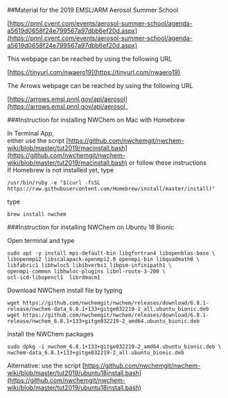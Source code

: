 ##Material for the 2019 EMSL/ARM Aerosol Summer School

[https://pnnl.cvent.com/events/aerosol-summer-school/agenda-a5619d0658f24e799567a97dbb6ef20d.aspx](https://pnnl.cvent.com/events/aerosol-summer-school/agenda-a5619d0658f24e799567a97dbb6ef20d.aspx)

This webpage can be reached by using the following URL  

[https://tinyurl.com/nwaero19](https://tinyurl.com/nwaero19)

The Arrows webpage can be reached by using the following URL  

[https://arrows.emsl.pnnl.gov/api/aerosol](https://arrows.emsl.pnnl.gov/api/aerosol_


###Instruction for installing NWChem on Mac with Homebrew

In Terminal App,  
either use the script
[https://github.com/nwchemgit/nwchem-wiki/blob/master/tut2019/macinstall.bash](https://github.com/nwchemgit/nwchem-wiki/blob/master/tut2019/macinstall.bash)
or follow these instructions   
If Homebrew is not installed yet, type
```
/usr/bin/ruby -e "$(curl -fsSL https://raw.githubusercontent.com/Homebrew/install/master/install)"
```
type
```
brew install nwchem
```

###Instruction for installing NWChem on Ubuntu 18 Bionic

Open terminal and type
```
sudo apt -y install mpi-default-bin libgfortran4 libopenblas-base \
libopenmpi2 libscalapack-openmpi2.0 openmpi-bin libquadmath0 \
libfabric1 libhwloc5 libibverbs1 libpsm-infinipath1 \
openmpi-common libhwloc-plugins libnl-route-3-200 \
ocl-icd-libopencl1  librdmacm1
```
Download NWChem install file by typing
```
wget https://github.com/nwchemgit/nwchem/releases/download/6.8.1-release/nwchem-data_6.8.1+133+gitge032219-2_all.ubuntu_bionic.deb
wget https://github.com/nwchemgit/nwchem/releases/download/6.8.1-release/nwchem_6.8.1+133+gitge032219-2_amd64.ubuntu_bionic.deb
```
Install the NWChem packages
```
sudo dpkg -i nwchem_6.8.1+133+gitge032219-2_amd64.ubuntu_bionic.deb \ 
nwchem-data_6.8.1+133+gitge032219-2_all.ubuntu_bionic.deb
```
Alternative: use the script
[https://github.com/nwchemgit/nwchem-wiki/blob/master/tut2019/ubuntu18install.bash](https://github.com/nwchemgit/nwchem-wiki/blob/master/tut2019/ubuntu18install.bash)
